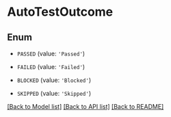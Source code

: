 # AutoTestOutcome


## Enum

* `PASSED` (value: `'Passed'`)

* `FAILED` (value: `'Failed'`)

* `BLOCKED` (value: `'Blocked'`)

* `SKIPPED` (value: `'Skipped'`)

[[Back to Model list]](../README.md#documentation-for-models) [[Back to API list]](../README.md#documentation-for-api-endpoints) [[Back to README]](../README.md)


